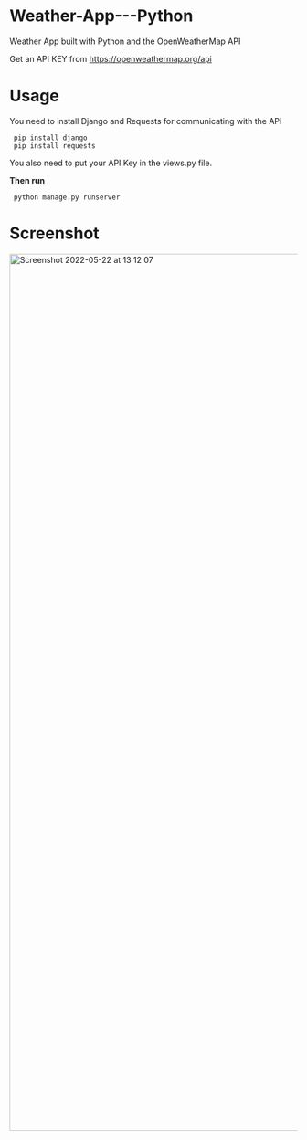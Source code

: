 # Weather-App---Python
Weather App built with Python and the OpenWeatherMap API


Get an API KEY from https://openweathermap.org/api



# Usage


You need to install Django and Requests for communicating with the API


<pre><code> pip install django 
 pip install requests 
</code></pre>


You also need to put your API Key in the views.py file. 


**Then run**

<pre><code> python manage.py runserver
</code></pre>



# Screenshot


<img width="1536" alt="Screenshot 2022-05-22 at 13 12 07" src="https://user-images.githubusercontent.com/31905212/169694575-d235c690-be7e-443a-946c-f41653dbb244.png">

